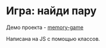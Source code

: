 # **Игра: найди пару**

Демо проекта - [memory-game](https://energizer-43.github.io/memory-game/)

Написана на JS с помощью классов.

